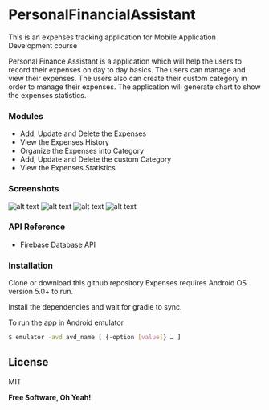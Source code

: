 # PersonalFinancialAssistant
This is an expenses tracking application for Mobile Application Development course

Personal Finance Assistant is a application which will help the users to record their expenses on day to day basics. The users can manage and view their expenses. The users also can create their custom category in order to manage their expenses. The application will generate chart to show the expenses statistics. 


### Modules

  - Add, Update and Delete the Expenses
  - View the Expenses History
  - Organize the Expenses into Category
  - Add, Update and Delete the custom Category
  - View the Expenses Statistics

### Screenshots

![alt text](https://raw.githubusercontent.com/minghan1219/PersonalFinanceAssistant/master/photos/1.png)
![alt text](https://raw.githubusercontent.com/minghan1219/PersonalFinanceAssistant/master/photos/2.png)
![alt text](https://raw.githubusercontent.com/minghan1219/PersonalFinanceAssistant/master/photos/3.png)
![alt text](https://raw.githubusercontent.com/minghan1219/PersonalFinanceAssistant/master/photos/4.png)

### API Reference

  - Firebase Database API

### Installation

Clone or download this github repository
Expenses requires Android OS version 5.0+ to run.

Install the dependencies and wait for gradle to sync.


To run the app in Android emulator

```sh
$ emulator -avd avd_name [ {-option [value]} … ]
```


License
----

MIT


**Free Software, Oh Yeah!**

